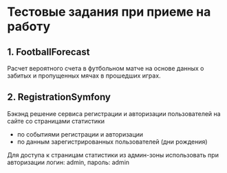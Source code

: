 # Тестовые задания при приеме на работу

## 1. FootballForecast 
Расчет вероятного счета в футбольном матче 
на основе данных о забитых и пропущенных мячах в прошедших играх.

## 2. RegistrationSymfony
Бэкэнд решение сервиса регистрации и авторизации пользователей на сайте 
со страницами статистики 
- по событиями регистрации и авторизации
- по данным зарегистрированных пользователей (дни рождения)

Для доступа к страницам статистики из админ-зоны 
использовать при авторизации логин: admin, пароль: admin